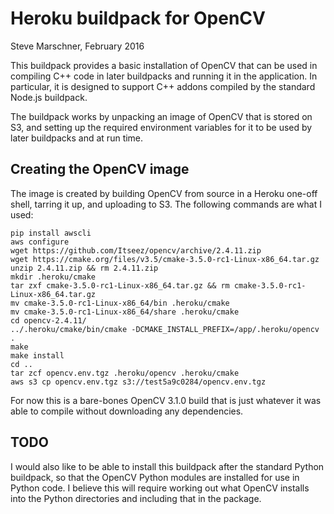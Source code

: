 # Heroku buildpack for OpenCV

Steve Marschner, February 2016

This buildpack provides a basic installation of OpenCV that can be used in compiling C++ code 
in later buildpacks and running it in the application.  In particular, it is designed to support
C++ addons compiled by the standard Node.js buildpack.

The buildpack works by unpacking an image of OpenCV that is stored on S3, and setting up the 
required environment variables for it to be used by later buildpacks and at run time.

## Creating the OpenCV image

The image is created by building OpenCV from source in a Heroku one-off shell, tarring it up, and
uploading to S3.  The following commands are what I used:

```
pip install awscli
aws configure
wget https://github.com/Itseez/opencv/archive/2.4.11.zip
wget https://cmake.org/files/v3.5/cmake-3.5.0-rc1-Linux-x86_64.tar.gz
unzip 2.4.11.zip && rm 2.4.11.zip
mkdir .heroku/cmake
tar zxf cmake-3.5.0-rc1-Linux-x86_64.tar.gz && rm cmake-3.5.0-rc1-Linux-x86_64.tar.gz
mv cmake-3.5.0-rc1-Linux-x86_64/bin .heroku/cmake
mv cmake-3.5.0-rc1-Linux-x86_64/share .heroku/cmake
cd opencv-2.4.11/
../.heroku/cmake/bin/cmake -DCMAKE_INSTALL_PREFIX=/app/.heroku/opencv .
make
make install
cd ..
tar zcf opencv.env.tgz .heroku/opencv .heroku/cmake
aws s3 cp opencv.env.tgz s3://test5a9c0284/opencv.env.tgz
```

For now this is a bare-bones OpenCV 3.1.0 build that is just whatever it was able to compile without
downloading any dependencies.  

## TODO

I would also like to be able to install this buildpack after the standard Python buildpack, so that 
the OpenCV Python modules are installed for use in Python code.  I believe this will require working
out what OpenCV installs into the Python directories and including that in the package.